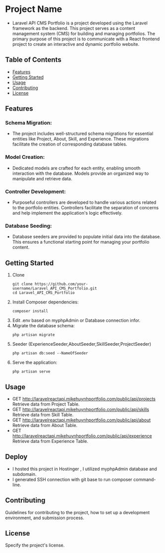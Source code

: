 # Project Name
- Laravel API CMS Portfolio is a project developed using the Laravel framework as the backend. This project serves as a content management system (CMS) for building and managing portfolios. The primary purpose of this         project is to communicate with a React frontend project to create an interactive and dynamic portfolio website.
## Table of Contents
- [Features](#features)
- [Getting Started](#getting-started)
- [Usage](#usage)
- [Contributing](#contributing)
- [License](#license)

## Features
### Schema Migration:
- The project includes well-structured schema migrations for essential entities like Project, About, Skill, and Experience. These migrations facilitate the creation of corresponding database tables.
### Model Creation: 
- Dedicated models are crafted for each entity, enabling smooth interaction with the database. Models provide an organized way to manipulate and retrieve data.
### Controller Development:
- Purposeful controllers are developed to handle various actions related to the portfolio entities. Controllers facilitate the separation of concerns and help implement the application's logic effectively.
### Database Seeding: 
- Database seeders are provided to populate initial data into the database. This ensures a functional starting point for managing your portfolio content.

## Getting Started
1. Clone
   ```
   git clone https://github.com/your-username/Laravel_API_CMS_Portfolio.git
   cd Laravel_API_CMS_Portfolio
   ```
2. Install Composer dependencies:
   ```
   composer install
   ```
3. Edit .env based on myphpAdmin or Database connection infor.
4. Migrate the database schema:
   ```
   php artisan migrate
   ```
5. Seeder (ExperienceSeeder,AboutSeeder,SkillSeeder,ProjectSeeder)
   ```
   php artisan db:seed --NameOfSeeder
   ```
6. Serve the application:
    ```
   php artisan serve
   ```
   
## Usage
- GET http://laravelreactapi.mikehuynhportfolio.com/public/api/projects Retrieve data from Project Table.
- GET http://laravelreactapi.mikehuynhportfolio.com/public/api/skills Retrieve data from Skill Table.
- GET http://laravelreactapi.mikehuynhportfolio.com/public/api/about Retrieve data from About Table.
- GET http://laravelreactapi.mikehuynhportfolio.com/public/api/experience Retrieve data from Experience Table.

## Deploy
- I hosted this project in Hostinger , I utilized myphpAdmin database and subdomain.
- I generated SSH connection with git base to run composer command-line.
    
## Contributing
Guidelines for contributing to the project, how to set up a development environment, and submission process.

## License
Specify the project's license.
